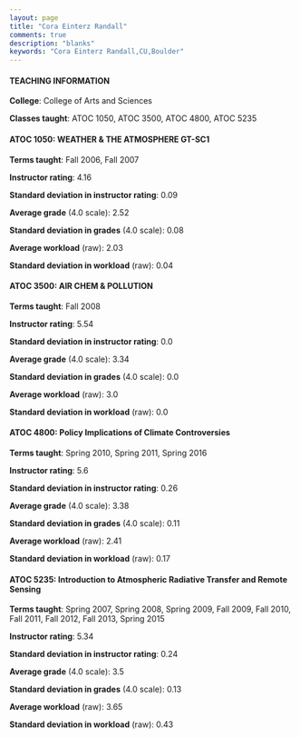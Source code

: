 ```yaml
---
layout: page
title: "Cora Einterz Randall" 
comments: true
description: "blanks"
keywords: "Cora Einterz Randall,CU,Boulder"
---
```

<head>
<script src="https://ajax.googleapis.com/ajax/libs/jquery/2.1.3/jquery.min.js"></script>
<script src="https://dl.dropboxusercontent.com/s/pc42nxpaw1ea4o9/highcharts.js?dl=0"></script>
<!-- <script src="../assets/js/highcharts.js"></script> -->
<style type="text/css">@font-face {
	font-family: "Bebas Neue";
	src: url(https://www.filehosting.org/file/details/544349/BebasNeue Regular.otf) format("opentype");
	}
	h1.Bebas { 
		font-family: "Bebas Neue", Verdana, Tahoma;
	}
</style>
</head>
	   
#### TEACHING INFORMATION

**College**: College of Arts and Sciences

**Classes taught**: ATOC 1050, ATOC 3500, ATOC 4800, ATOC 5235

#### ATOC 1050: WEATHER & THE ATMOSPHERE GT-SC1

**Terms taught**: Fall 2006, Fall 2007

**Instructor rating**: 4.16

**Standard deviation in instructor rating**: 0.09

**Average grade** (4.0 scale): 2.52

**Standard deviation in grades** (4.0 scale): 0.08

**Average workload** (raw): 2.03

**Standard deviation in workload** (raw): 0.04

#### ATOC 3500: AIR CHEM & POLLUTION

**Terms taught**: Fall 2008

**Instructor rating**: 5.54

**Standard deviation in instructor rating**: 0.0

**Average grade** (4.0 scale): 3.34

**Standard deviation in grades** (4.0 scale): 0.0

**Average workload** (raw): 3.0

**Standard deviation in workload** (raw): 0.0

#### ATOC 4800: Policy Implications of Climate Controversies

**Terms taught**: Spring 2010, Spring 2011, Spring 2016

**Instructor rating**: 5.6

**Standard deviation in instructor rating**: 0.26

**Average grade** (4.0 scale): 3.38

**Standard deviation in grades** (4.0 scale): 0.11

**Average workload** (raw): 2.41

**Standard deviation in workload** (raw): 0.17

#### ATOC 5235: Introduction to Atmospheric Radiative Transfer and Remote Sensing

**Terms taught**: Spring 2007, Spring 2008, Spring 2009, Fall 2009, Fall 2010, Fall 2011, Fall 2012, Fall 2013, Spring 2015

**Instructor rating**: 5.34

**Standard deviation in instructor rating**: 0.24

**Average grade** (4.0 scale): 3.5

**Standard deviation in grades** (4.0 scale): 0.13

**Average workload** (raw): 3.65

**Standard deviation in workload** (raw): 0.43

